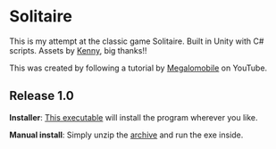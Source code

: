 # Solitaire

This is my attempt at the classic game Solitaire. Built in Unity with C# scripts.
Assets by [Kenny](www.kenney.nl), big thanks!!

This was created by following a tutorial by [Megalomobile](https://www.youtube.com/channel/UCzWUoQu5lKMdJfKnIBtNR9g) on YouTube.


## Release 1.0
**Installer**: [This executable](https://drive.google.com/file/d/1Pj_g2nfv2LlJ8JwijcrcqnR330op-7B-/view?usp=sharing) will install the program wherever you like.

**Manual install**: Simply unzip the [archive](https://drive.google.com/file/d/1wLHpJeYZOzCPcI-UTk7wXBvCiNOc_Rir/view?usp=sharing) and run the exe inside.